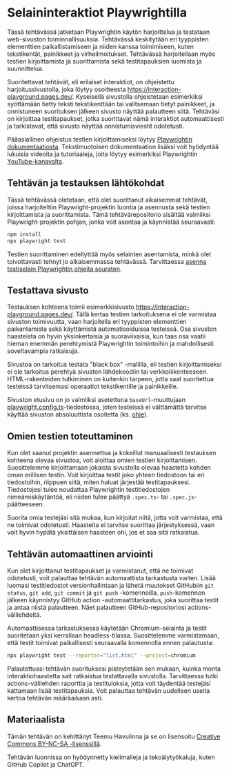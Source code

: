# Selaininteraktiot Playwrightilla

Tässä tehtävässä jatketaan Playwrightin käytön harjoittelua ja testataan web-sivuston toiminnallisuuksia. Tehtävässä keskitytään eri tyyppisten elementtien paikallistamiseen ja niiden kanssa toimimiseen, kuten tekstikentät, painikkeet ja virheilmoitukset. Tehtävässä harjoitellaan myös testien kirjoittamista ja suorittamista sekä testitapauksien luomista ja suunnittelua.

Suoritettavat tehtävät, eli erilaiset interaktiot, on ohjeistettu harjoitussivustolla, joka löytyy osoitteesta https://interaction-playground.pages.dev/. Kyseisellä sivustolla ohjeistetaan esimerkiksi syöttämään tietty teksti tekstikenttään tai valitsemaan tietyt painikkeet, ja onnistuneen suorituksen jälkeen sivusto näyttää palautteen siitä. Tehtäväsi on kirjoittaa testitapaukset, jotka suorittavat nämä interaktiot automaattisesti ja tarkistavat, että sivusto näyttää onnistumisviestit odotetusti.

Pääasiallinen ohjeistus testien kirjoittamiseksi löytyy [Playwrightin dokumentaatiosta](https://playwright.dev/docs/writing-tests). Tekstimuotoisen dokumentaation lisäksi voit hyödyntää lukuisia videoita ja tutoriaaleja, joita löytyy esimerkiksi Playwrightin [YouTube-kanavalta](https://www.youtube.com/c/PlaywrightTest/videos).


## Tehtävän ja testauksen lähtökohdat

Tässä tehtävässä oletetaan, että olet suorittanut aikaisemmat tehtävät, joissa harjoiteltiin Playwright-projektin luontia ja asennusta sekä testien kirjoittamista ja suorittamista. Tämä tehtävärepositorio sisältää valmiiksi Playwright-projektin pohjan, jonka voit asentaa ja käynnistää seuraavasti:

```bash
npm install
npx playwright test
```

Testien suorittaminen edellyttää myös selainten asentamista, minkä olet toivottavasti tehnyt jo aikaisemmassa tehtävässä. Tarvittaessa [asenna testiselain Playwrightin ohjeita seuraten](https://playwright.dev/docs/browsers).


## Testattava sivusto

Testauksen kohteena toimii esimerkkisivusto https://interaction-playground.pages.dev/. Tällä kertaa testien tarkoituksena ei ole varmistaa sivuston toimivuutta, vaan harjoitella eri tyyppisten elementtien paikantamista sekä käyttämistä automatisoiduissa testeissä. Osa sivuston haasteista on hyvin yksinkertaisia ja suoraviivaisia, kun taas osa vaatii hieman enemmän perehtymistä Playwrightin toimintoihin ja mahdollisesti soveltavampia ratkaisuja.

Sivustoa on tarkoitus testata "black box" -mallilla, eli testien kirjoittamiseksi ei ole tarkoitus perehtyä sivuston lähdekoodiin tai verkkoliikenteeseen. HTML-rakenteiden tutkiminen on kuitenkin tarpeen, jotta saat suoritettua testeissä tarvitsemasi operaatiot tekstikentille ja painikkeille.

Sivuston etusivu on jo valmiiksi asetettuna `baseUrl`-muuttujaan [playwright.config.ts](./playwright.config.ts)-tiedostossa, joten testeissä ei välttämättä tarvitse käyttää sivuston absoluuttista osoitetta (ks. [ohje](https://playwright.dev/docs/api/class-testoptions#test-options-base-url)).


## Omien testien toteuttaminen

Kun olet saanut projektin asennettua ja kokeillut manuaalisesti testauksen kohteena olevaa sivustoa, voit aloittaa omien testien kirjoittamisen. Suosittelemme kirjoittamaan jokaista sivustolla olevaa haastetta kohden oman erillisen testin. Voit kirjoittaa testit joko yhteen tiedostoon tai eri tiedostoihin, riippuen siitä, miten haluat järjestää testitapauksesi. Tiedostojesi tulee noudattaa Playwrightin testitiedostojen nimeämiskäytäntöä, eli niiden tulee päättyä `.spec.ts`- tai `.spec.js`-päätteeseen.

Suorita omia testejäsi sitä mukaa, kun kirjoitat niitä, jotta voit varmistaa, että ne toimivat odotetusti. Haasteita ei tarvitse suorittaa järjestyksessä, vaan voit hyvin hypätä yksittäisen haasteen ohi, jos et saa sitä ratkaistua.


## Tehtävän automaattinen arviointi

Kun olet kirjoittanut testitapaukset ja varmistanut, että ne toimivat odotetusti, voit palauttaa tehtävän automaattista tarkastusta varten. Lisää luomasi testitiedostot versionhallintaan ja lähetä muutokset GitHubiin `git status`, `git add`, `git commit` ja `git push` -komennoilla. `push`-komennon jälkeen käynnistyy GitHub action -automaattitarkastus, joka suorittaa testit ja antaa niistä palautteen. Näet palautteen GitHub-repositoriosi actions-välilehdeltä.

Automaattisessa tarkastuksessa käytetään Chromium-selainta ja testit suoritetaan yksi kerrallaan headless-tilassa. Suosittelemme varmistamaan, että testit toimivat paikallisesti seuraavalla komennolla ennen palautusta:

```bash
npx playwright test --reporter="list,html" --project=chromium
```

Palautettuasi tehtävän suorituksesi pisteytetään sen mukaan, kuinka monta interaktiohaastetta sait ratkaistua testattavalla sivustolla. Tarvittaessa tutki actions-välilehden raporttia ja testituloksia, jotta voit täydentää testejäsi kattamaan lisää testitapauksia. Voit palauttaa tehtävän uudelleen useita kertoa tehtävän määräaikaan asti.


## Materiaalista

Tämän tehtävän on kehittänyt Teemu Havulinna ja se on lisensoitu [Creative Commons BY-NC-SA -lisenssillä](https://creativecommons.org/licenses/by-nc-sa/4.0/).

Tehtävän luonnissa on hyödynnetty kielimalleja ja tekoälytyökaluja, kuten GitHub Copilot ja ChatGPT.
